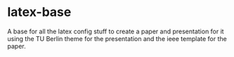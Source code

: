 # latex-base
A base for all the latex config stuff to create a paper and presentation for it\
using the TU Berlin theme for the presentation and the ieee template for the paper.

